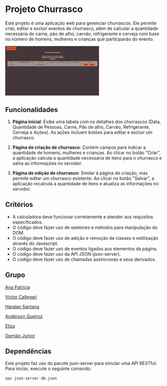 # Projeto Churrasco

Este projeto é uma aplicação web para gerenciar churrascos. Ele permite criar, editar e excluir eventos de churrasco, além de calcular a quantidade necessária de carne, pão de alho, carvão, refrigerante e cerveja com base no número de homens, mulheres e crianças que participarão do evento.

<img src="/tela.jpg" style="width: 300px;">

## Funcionalidades

1. **Página inicial**: Exibe uma tabela com os detalhes dos churrascos (Data, Quantidade de Pessoas, Carne, Pão de alho, Carvão, Refrigerante, Cerveja e Ações). As ações incluem botões para editar e excluir um churrasco.

2. **Página de criação de churrasco**: Contém campos para indicar a quantidade de homens, mulheres e crianças. Ao clicar no botão "Criar", a aplicação calcula a quantidade necessária de itens para o churrasco e salva as informações no servidor.

3. **Página de edição de churrasco**: Similar à página de criação, mas permite editar um churrasco existente. Ao clicar no botão "Salvar", a aplicação recalcula a quantidade de itens e atualiza as informações no servidor.

## Critérios

- A calculadora deve funcionar corretamente e atender aos requisitos especificados.
- O código deve fazer uso de seletores e métodos para manipulação do DOM.
- O código deve fazer uso de adição e remoção de classes e estilização através do Javascript.
- O código deve fazer uso de eventos ligados aos elementos da página.
- O código deve fazer uso da API JSON (json-server).
- O código deve fazer uso de chamadas assíncronas e seus derivados.

## Grupo

<a href="https://github.com/ananeres">Ana Patrícia</a>

<a href="https://github.com/VictorCallegari">Victor Callegari</a>

<a href="https://github.com/HaralanS">Haralan Santana</a>

<a href="https://github.com/AndersonS7">Anderson Queiroz</a>

<a href="https://github.com/elizacso">Eliza</a>

<a href="https://github.com/juninho-Oliveira">Damião Junior</a>


## Dependências

Este projeto faz uso do pacote json-server para simular uma API RESTful. Para iniciar, execute o seguinte comando:

```bash
npx json-server db.json   


